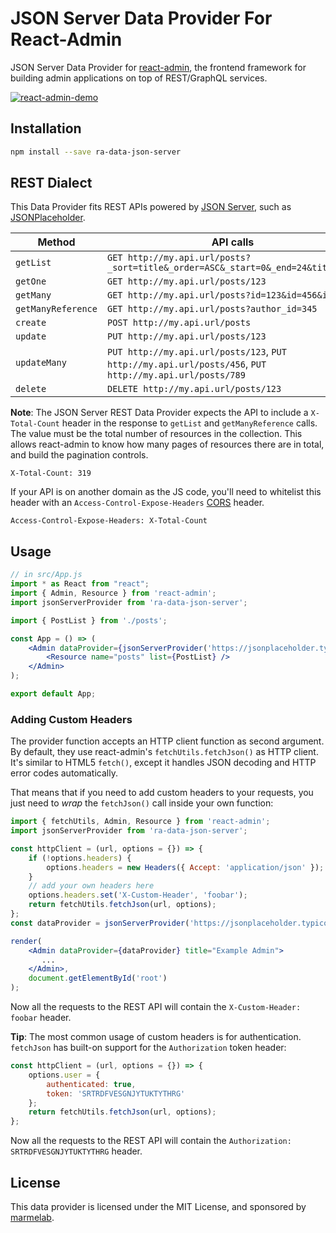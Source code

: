 # JSON Server Data Provider For React-Admin

JSON Server Data Provider for [react-admin](https://github.com/marmelab/react-admin), the frontend framework for building admin applications on top of REST/GraphQL services.

[![react-admin-demo](https://marmelab.com/react-admin/img/react-admin-demo-still.png)](https://www.youtube.com/watch?v=bJEo1O1oT6o)

## Installation

```sh
npm install --save ra-data-json-server
```

## REST Dialect

This Data Provider fits REST APIs powered by [JSON Server](https://github.com/typicode/json-server), such as [JSONPlaceholder](https://jsonplaceholder.typicode.com/).

| Method             | API calls                                                                                               |
| ------------------ | ------------------------------------------------------------------------------------------------------- |
| `getList`          | `GET http://my.api.url/posts?_sort=title&_order=ASC&_start=0&_end=24&title=bar`                         |
| `getOne`           | `GET http://my.api.url/posts/123`                                                                       |
| `getMany`          | `GET http://my.api.url/posts?id=123&id=456&id=789`     |
| `getManyReference` | `GET http://my.api.url/posts?author_id=345`                                                             |
| `create`           | `POST http://my.api.url/posts`                                                                      |
| `update`           | `PUT http://my.api.url/posts/123`                                                                       |
| `updateMany`       | `PUT http://my.api.url/posts/123`, `PUT http://my.api.url/posts/456`, `PUT http://my.api.url/posts/789` |
| `delete`           | `DELETE http://my.api.url/posts/123`                                                                    |

**Note**: The JSON Server REST Data Provider expects the API to include a `X-Total-Count` header in the response to `getList` and `getManyReference` calls. The value must be the total number of resources in the collection. This allows react-admin to know how many pages of resources there are in total, and build the pagination controls.

```
X-Total-Count: 319
```

If your API is on another domain as the JS code, you'll need to whitelist this header with an `Access-Control-Expose-Headers` [CORS](https://developer.mozilla.org/en-US/docs/Web/HTTP/Access_control_CORS) header.

```
Access-Control-Expose-Headers: X-Total-Count
```

## Usage

```jsx
// in src/App.js
import * as React from "react";
import { Admin, Resource } from 'react-admin';
import jsonServerProvider from 'ra-data-json-server';

import { PostList } from './posts';

const App = () => (
    <Admin dataProvider={jsonServerProvider('https://jsonplaceholder.typicode.com')}>
        <Resource name="posts" list={PostList} />
    </Admin>
);

export default App;
```

### Adding Custom Headers

The provider function accepts an HTTP client function as second argument. By default, they use react-admin's `fetchUtils.fetchJson()` as HTTP client. It's similar to HTML5 `fetch()`, except it handles JSON decoding and HTTP error codes automatically.

That means that if you need to add custom headers to your requests, you just need to *wrap* the `fetchJson()` call inside your own function:

```jsx
import { fetchUtils, Admin, Resource } from 'react-admin';
import jsonServerProvider from 'ra-data-json-server';

const httpClient = (url, options = {}) => {
    if (!options.headers) {
        options.headers = new Headers({ Accept: 'application/json' });
    }
    // add your own headers here
    options.headers.set('X-Custom-Header', 'foobar');
    return fetchUtils.fetchJson(url, options);
};
const dataProvider = jsonServerProvider('https://jsonplaceholder.typicode.com', httpClient);

render(
    <Admin dataProvider={dataProvider} title="Example Admin">
       ...
    </Admin>,
    document.getElementById('root')
);
```

Now all the requests to the REST API will contain the `X-Custom-Header: foobar` header.

**Tip**: The most common usage of custom headers is for authentication. `fetchJson` has built-on support for the `Authorization` token header:

```js
const httpClient = (url, options = {}) => {
    options.user = {
        authenticated: true,
        token: 'SRTRDFVESGNJYTUKTYTHRG'
    };
    return fetchUtils.fetchJson(url, options);
};
```

Now all the requests to the REST API will contain the `Authorization: SRTRDFVESGNJYTUKTYTHRG` header.

## License

This data provider is licensed under the MIT License, and sponsored by [marmelab](https://marmelab.com).
